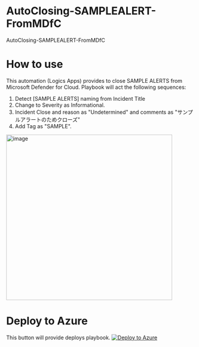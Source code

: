 # AutoClosing-SAMPLEALERT-FromMDfC
AutoClosing-SAMPLEALERT-FromMDfC

# How to use
This automation (Logics Apps) provides to close SAMPLE ALERTS from Microsoft Defender for Cloud.
Playbook will act the following sequences:

1. Detect [SAMPLE ALERTS] naming from Incident Title
2. Change to Severity as Informational.
3. Incident Close and reason as "Undetermined" and comments as "サンプルアラートのためクローズ"
4. Add Tag as "SAMPLE".

<img width="444" alt="image" src="https://user-images.githubusercontent.com/55295601/207754125-9254f119-5809-49de-a866-ce5356e53f25.png">

# Deploy to Azure
This button will provide deploys playbook.
[![Deploy to Azure](https://aka.ms/deploytoazurebutton)](https://portal.azure.com/#create/Microsoft.Template/uri/https%3A%2F%2Fraw.githubusercontent.com%2Fhisashin0728%2FAutoClosing-SAMPLEALERT-FromMDfC%2Fmain%2Fazuredeploy.json)
